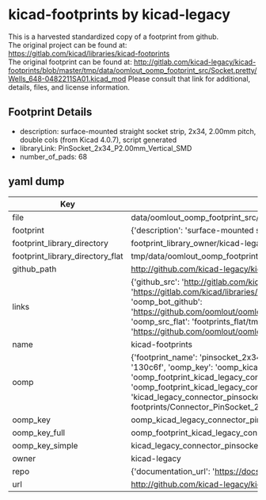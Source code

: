 # kicad-footprints by kicad-legacy  
This is a harvested standardized copy of a footprint from github.  
The original project can be found at:  
https://gitlab.com/kicad/libraries/kicad-footprints  
The original footprint can be found at:
http://gitlab.com/kicad-legacy/kicad-footprints/blob/master/tmp/data/oomlout_oomp_footprint_src/Socket.pretty/Wells_648-0482211SA01.kicad_mod
Please consult that link for additional, details, files, and license information.  
## Footprint Details
* description: surface-mounted straight socket strip, 2x34, 2.00mm pitch, double cols (from Kicad 4.0.7), script generated  
* libraryLink: PinSocket_2x34_P2.00mm_Vertical_SMD  
* number_of_pads: 68  
## yaml dump  
| Key | Value |  
| --- | --- |  
| file | data/oomlout_oomp_footprint_src/kicad-footprints/Connector_PinSocket_2.00mm.pretty/PinSocket_2x34_P2.00mm_Vertical_SMD.kicad_mod |  
| footprint | {'description': 'surface-mounted straight socket strip, 2x34, 2.00mm pitch, double cols (from Kicad 4.0.7), script generated', 'libraryLink': 'PinSocket_2x34_P2.00mm_Vertical_SMD', 'number_of_pads': 68} |  
| footprint_library_directory | footprint_library_owner/kicad-legacy_kicad-footprints |  
| footprint_library_directory_flat | tmp/data/oomlout_oomp_footprint_src/footprints_flat/kicad_legacy_connector_pinsocket_2_00mm_pinsocket_2x34_p2_00mm_vertical_smd/working |  
| github_path | http://github.com/kicad-legacy/kicad-footprints/blob/master/tmp/data/oomlout_oomp_footprint_src/Connector_PinSocket_2.00mm.pretty/PinSocket_2x34_P2.00mm_Vertical_SMD.kicad_mod |  
| links | {'github_src': 'http://gitlab.com/kicad-legacy/kicad-footprints/blob/master/tmp/data/oomlout_oomp_footprint_src/Socket.pretty/Wells_648-0482211SA01.kicad_mod', 'github_src_repo': 'https://gitlab.com/kicad/libraries/kicad-footprints', 'oomp_bot': 'tmp/data/oomlout_oomp_footprint_src/footprints/kicad_legacy_connector_pinsocket_2_00mm_pinsocket_2x34_p2_00mm_vertical_smd/working', 'oomp_bot_github': 'https://github.com/oomlout/oomlout_oomp_footprint_bot/tree/main/tmp/data/oomlout_oomp_footprint_src/footprints/kicad_legacy_connector_pinsocket_2_00mm_pinsocket_2x34_p2_00mm_vertical_smd/working', 'oomp_src_flat': 'footprints_flat/tmp/data/oomlout_oomp_footprint_src/footprints_flat/kicad_legacy_connector_pinsocket_2_00mm_pinsocket_2x34_p2_00mm_vertical_smd/working', 'oomp_src_flat_github': 'https://github.com/oomlout/oomlout_oomp_footprint_src/tree/main/tmp/data/oomlout_oomp_footprint_src/footprints_flat/kicad_legacy_connector_pinsocket_2_00mm_pinsocket_2x34_p2_00mm_vertical_smd/working'} |  
| name | kicad-footprints |  
| oomp | {'footprint_name': 'pinsocket_2x34_p2_00mm_vertical_smd', 'library_name': 'connector_pinsocket_2_00mm', 'md5': '130c6f9b305e26c39c159fb23ab8cbf5', 'md5_10': '130c6f9b30', 'md5_5': '130c6', 'md5_6': '130c6f', 'oomp_key': 'oomp_kicad_legacy_connector_pinsocket_2_00mm_pinsocket_2x34_p2_00mm_vertical_smd', 'oomp_key_extra': 'oomp_footprint_kicad_legacy_connector_pinsocket_2_00mm_pinsocket_2x34_p2_00mm_vertical_smd', 'oomp_key_full': 'oomp_footprint_kicad_legacy_connector_pinsocket_2_00mm_pinsocket_2x34_p2_00mm_vertical_smd_130c6f', 'oomp_key_simple': 'kicad_legacy_connector_pinsocket_2_00mm_pinsocket_2x34_p2_00mm_vertical_smd', 'original_filename': 'data/oomlout_oomp_footprint_src/kicad-footprints/Connector_PinSocket_2.00mm.pretty/PinSocket_2x34_P2.00mm_Vertical_SMD.kicad_mod', 'owner_name': 'kicad_legacy'} |  
| oomp_key | oomp_kicad_legacy_connector_pinsocket_2_00mm_pinsocket_2x34_p2_00mm_vertical_smd |  
| oomp_key_full | oomp_footprint_kicad_legacy_connector_pinsocket_2_00mm_pinsocket_2x34_p2_00mm_vertical_smd |  
| oomp_key_simple | kicad_legacy_connector_pinsocket_2_00mm_pinsocket_2x34_p2_00mm_vertical_smd |  
| owner | kicad-legacy |  
| repo | {'documentation_url': 'https://docs.github.com/rest/repos/repos#get-a-repository', 'message': 'Not Found'} |  
| url | http://github.com/kicad-legacy/kicad-footprints |  

